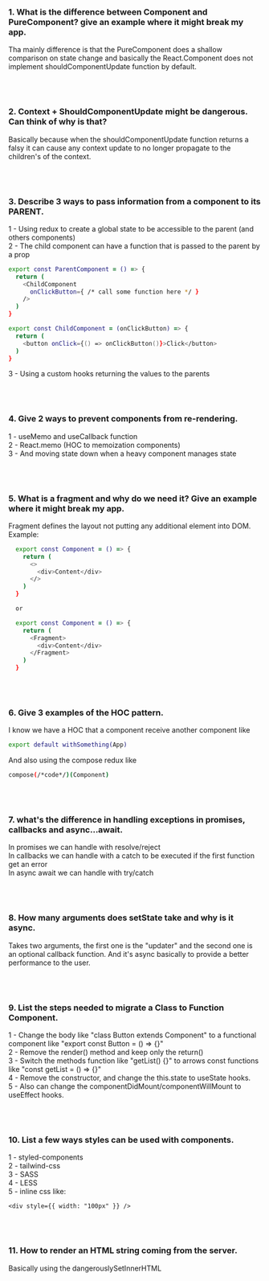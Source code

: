 <h3>
1. What is the difference between Component and PureComponent? give an example where it might break my app.
</h3>

<span>
Tha mainly difference is that the PureComponent does a shallow comparison on state change and basically the React.Component does not implement shouldComponentUpdate function by default.
</span>

<br /><br />

<h3>
2. Context + ShouldComponentUpdate might be dangerous. Can think of why is that?
</h3>

<span>
Basically because when the shouldComponentUpdate function returns a falsy it can cause any context update to no longer propagate to the children's of the context.
</span>

<br /><br />

<h3>
3. Describe 3 ways to pass information from a component to its PARENT.
</h3>


1 - Using redux to create a global state to be accessible to the parent (and others components)<br/>
2 - The child component can have a function that is passed to the parent by a prop
````zsh
export const ParentComponent = () => {
  return (
    <ChildComponent
      onClickButton={ /* call some function here */ }
    />
  )
}

export const ChildComponent = (onClickButton) => {
  return (
    <button onClick={() => onClickButton()}>Click</button>
  )
}
````
3 - Using a custom hooks returning the values to the parents

<br/><br/>

<h3>4. Give 2 ways to prevent components from re-rendering.</h3>

<span>
1 - useMemo and useCallback function <br/>
2 - React.memo (HOC to memoization components) <br/>
3 - And moving state down when a heavy component manages state<br/>
</span>

<br/><br/>

<h3>
5. What is a fragment and why do we need it? Give an example where it might break my app.
</h3>

<span>
Fragment defines the layout not putting any additional element into DOM. Example:
</span>

````zsh
  export const Component = () => {
    return (
      <>
        <div>Content</div>
      </>
    )
  }

  or

  export const Component = () => {
    return (
      <Fragment>
        <div>Content</div>
      </Fragment>
    )
  }
````

<br/><br/>

<h3>
6. Give 3 examples of the HOC pattern.
</h3>

<span>
I know we have a HOC that a component receive another component like
</span>

````zsh
export default withSomething(App)
````

<span>
And also using the compose redux like
</span>

````zsh
compose(/*code*/)(Component)
````

<br/><br/>

<h3>
7. what's the difference in handling exceptions in promises, callbacks and async...await.
</h3>

<span>
In promises we can handle with resolve/reject<br/>
In callbacks we can handle with a catch to be executed if the first function get an error<br/>
In async await we can handle with try/catch<br/>
</span>

<br/><br/>

<h3>
8. How many arguments does setState take and why is it async.
</h3>

<span>
Takes two arguments, the first one is the "updater" and the second one is an optional callback function.
And it's async basically to provide a better performance to the user.
</span>

<br/><br/>

<h3>
9. List the steps needed to migrate a Class to Function Component.
</h3>

<span>
1 - Change the body like "class Button extends Component" to a functional component like "export const Button = () => {}"<br/>
2 - Remove the render() method and keep only the return()<br/>
3 - Switch the methods function like "getList() {}" to arrows const functions like "const getList = () => {}"<br/>
4 - Remove the constructor, and change the this.state to useState hooks.<br/>
5 - Also can change the componentDidMount/componentWillMount to useEffect hooks.
</span>

<br/><br/>

<h3>
10. List a few ways styles can be used with components.
</h3>

<span>
1 - styled-components<br/>
2 - tailwind-css<br/>
3 - SASS<br/>
4 - LESS<br/>
5 - inline css like:
</span>

````<div style={{ width: "100px" }} />````

<br/><br/>

<h3>
11. How to render an HTML string coming from the server.
</h3>

<span>
Basically using the dangerouslySetInnerHTML
</span>